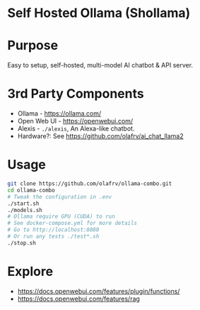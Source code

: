 # Self Hosted Ollama (Shollama)

# Purpose

Easy to setup, self-hosted, multi-model AI chatbot & API server.

# 3rd Party Components

* Ollama - https://ollama.com/
* Open Web UI - https://openwebui.com/
* Alexis - `./alexis`, An Alexa-like chatbot.
* Hardware?: See https://github.com/olafrv/ai_chat_llama2

# Usage

```bash	
git clone https://github.com/olafrv/ollama-combo.git
cd ollama-combo
# Tweak the configuration in .env
./start.sh
./models.sh
# Ollama require GPU (CUDA) to run
# See docker-compose.yml for more details
# Go to http://localhost:8080
# Or run any tests ./test*.sh
./stop.sh
```

# Explore

* https://docs.openwebui.com/features/plugin/functions/
* https://docs.openwebui.com/features/rag